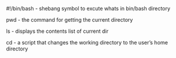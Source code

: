 #!/bin/bash - shebang symbol to excute whats in bin/bash directory

pwd - the command for getting the current directory

ls - displays the contents list of current dir

cd - a script that changes the working directory to the user’s home directory

